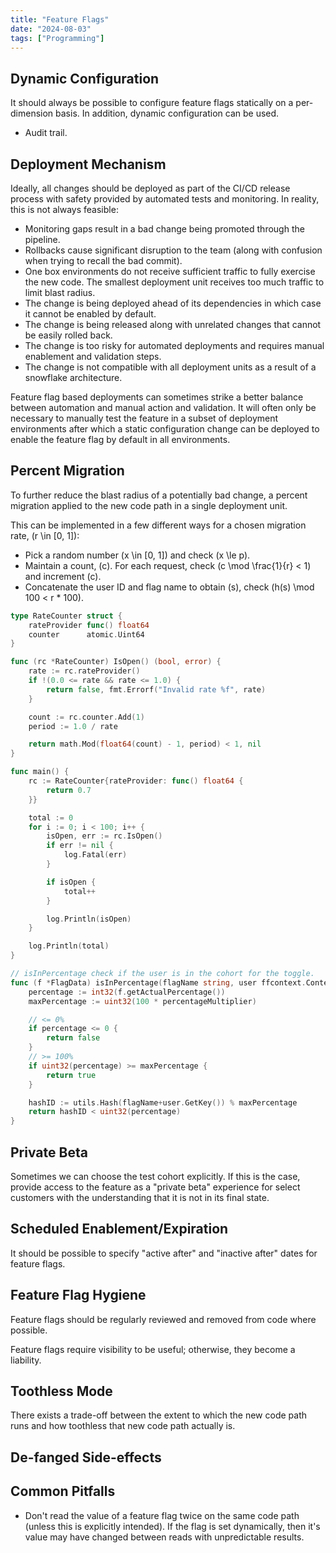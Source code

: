```yaml
---
title: "Feature Flags"
date: "2024-08-03"
tags: ["Programming"]
---
```


## Dynamic Configuration

It should always be possible to configure feature flags statically on a per-dimension basis. In addition, dynamic configuration can be used.

- Audit trail.

## Deployment Mechanism

Ideally, all changes should be deployed as part of the CI/CD release process with safety provided by automated tests and monitoring. In reality, this is not always feasible:

- Monitoring gaps result in a bad change being promoted through the pipeline.
- Rollbacks cause significant disruption to the team (along with confusion when trying to recall the bad commit).
- One box environments do not receive sufficient traffic to fully exercise the new code. The smallest deployment unit receives too much traffic to limit blast radius.
- The change is being deployed ahead of its dependencies in which case it cannot be enabled by default.
- The change is being released along with unrelated changes that cannot be easily rolled back.
- The change is too risky for automated deployments and requires manual enablement and validation steps.
- The change is not compatible with all deployment units as a result of a snowflake architecture.

Feature flag based deployments can sometimes strike a better balance between automation and manual action and validation. It will often only be necessary to manually test the feature in a subset of deployment environments after which a static configuration change can be deployed to enable the feature flag by default in all environments.

## Percent Migration

To further reduce the blast radius of a potentially bad change, a percent migration applied to the new code path in a single deployment unit.

This can be implemented in a few different ways for a chosen migration rate, \(r \in [0, 1]\):

- Pick a random number \(x \in [0, 1]\) and check \(x \le p\).
- Maintain a count, \(c\). For each request, check \(c \mod \frac{1}{r} < 1\) and increment \(c\).
- Concatenate the user ID and flag name to obtain \(s\), check \(h(s) \mod 100 < r * 100\).

```go
type RateCounter struct {
	rateProvider func() float64
	counter      atomic.Uint64
}

func (rc *RateCounter) IsOpen() (bool, error) {
	rate := rc.rateProvider()
	if !(0.0 <= rate && rate <= 1.0) {
		return false, fmt.Errorf("Invalid rate %f", rate)
	}

	count := rc.counter.Add(1)
	period := 1.0 / rate

	return math.Mod(float64(count) - 1, period) < 1, nil
}

func main() {
	rc := RateCounter{rateProvider: func() float64 {
		return 0.7
	}}

	total := 0
	for i := 0; i < 100; i++ {
		isOpen, err := rc.IsOpen()
		if err != nil {
			log.Fatal(err)
		}

		if isOpen {
			total++
		}

		log.Println(isOpen)
	}

	log.Println(total)
}
```

```go
// isInPercentage check if the user is in the cohort for the toggle.
func (f *FlagData) isInPercentage(flagName string, user ffcontext.Context) bool {
	percentage := int32(f.getActualPercentage())
	maxPercentage := uint32(100 * percentageMultiplier)

	// <= 0%
	if percentage <= 0 {
		return false
	}
	// >= 100%
	if uint32(percentage) >= maxPercentage {
		return true
	}

	hashID := utils.Hash(flagName+user.GetKey()) % maxPercentage
	return hashID < uint32(percentage)
}
```

<!-- https://github.com/thomaspoignant/go-feature-flag/blob/c84e9326f895c67913f04949c4a76645c18da48f/testutils/flagv1/flag_data.go#L125 -->

## Private Beta

Sometimes we can choose the test cohort explicitly. If this is the case, provide access to the feature as a "private beta" experience for select customers with the understanding that it is not in its final state.

## Scheduled Enablement/Expiration

It should be possible to specify "active after" and "inactive after" dates for feature flags.


## Feature Flag Hygiene

Feature flags should be regularly reviewed and removed from code where possible.

Feature flags require visibility to be useful; otherwise, they become a liability.


## Toothless Mode

There exists a trade-off between the extent to which the new code path runs and how toothless that new code path actually is.


## De-fanged Side-effects


## Common Pitfalls

- Don't read the value of a feature flag twice on the same code path (unless this is explicitly intended). If the flag is set dynamically, then it's value may have changed between reads with unpredictable results.


